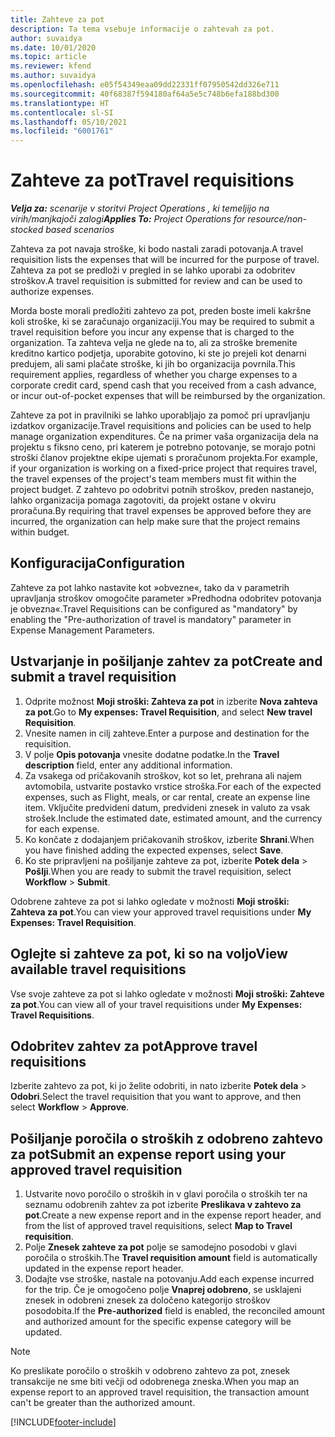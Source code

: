 ```yaml
---
title: Zahteve za pot
description: Ta tema vsebuje informacije o zahtevah za pot.
author: suvaidya
ms.date: 10/01/2020
ms.topic: article
ms.reviewer: kfend
ms.author: suvaidya
ms.openlocfilehash: e05f54349eaa09dd22331ff07950542dd326e711
ms.sourcegitcommit: 40f68387f594180af64a5e5c748b6efa188bd300
ms.translationtype: HT
ms.contentlocale: sl-SI
ms.lasthandoff: 05/10/2021
ms.locfileid: "6001761"
---
```

# <a name="travel-requisitions"></a><span data-ttu-id="41266-103">Zahteve za pot</span><span class="sxs-lookup"><span data-stu-id="41266-103">Travel requisitions</span></span>

<span data-ttu-id="41266-104">_**Velja za:** scenarije v storitvi Project Operations , ki temeljijo na virih/manjkajoči zalogi_</span><span class="sxs-lookup"><span data-stu-id="41266-104">_**Applies To:** Project Operations for resource/non-stocked based scenarios_</span></span>

<span data-ttu-id="41266-105">Zahteva za pot navaja stroške, ki bodo nastali zaradi potovanja.</span><span class="sxs-lookup"><span data-stu-id="41266-105">A travel requisition lists the expenses that will be incurred for the purpose of travel.</span></span> <span data-ttu-id="41266-106">Zahteva za pot se predloži v pregled in se lahko uporabi za odobritev stroškov.</span><span class="sxs-lookup"><span data-stu-id="41266-106">A travel requisition is submitted for review and can be used to authorize expenses.</span></span>

<span data-ttu-id="41266-107">Morda boste morali predložiti zahtevo za pot, preden boste imeli kakršne koli stroške, ki se zaračunajo organizaciji.</span><span class="sxs-lookup"><span data-stu-id="41266-107">You may be required to submit a travel requisition before you incur any expense that is charged to the organization.</span></span> <span data-ttu-id="41266-108">Ta zahteva velja ne glede na to, ali za stroške bremenite kreditno kartico podjetja, uporabite gotovino, ki ste jo prejeli kot denarni predujem, ali sami plačate stroške, ki jih bo organizacija povrnila.</span><span class="sxs-lookup"><span data-stu-id="41266-108">This requirement applies, regardless of whether you charge expenses to a corporate credit card, spend cash that you received from a cash advance, or incur out-of-pocket expenses that will be reimbursed by the organization.</span></span>

<span data-ttu-id="41266-109">Zahteve za pot in pravilniki se lahko uporabljajo za pomoč pri upravljanju izdatkov organizacije.</span><span class="sxs-lookup"><span data-stu-id="41266-109">Travel requisitions and policies can be used to help manage organization expenditures.</span></span> <span data-ttu-id="41266-110">Če na primer vaša organizacija dela na projektu s fiksno ceno, pri katerem je potrebno potovanje, se morajo potni stroški članov projektne ekipe ujemati s proračunom projekta.</span><span class="sxs-lookup"><span data-stu-id="41266-110">For example, if your organization is working on a fixed-price project that requires travel, the travel expenses of the project's team members must fit within the project budget.</span></span> <span data-ttu-id="41266-111">Z zahtevo po odobritvi potnih stroškov, preden nastanejo, lahko organizacija pomaga zagotoviti, da projekt ostane v okviru proračuna.</span><span class="sxs-lookup"><span data-stu-id="41266-111">By requiring that travel expenses be approved before they are incurred, the organization can help make sure that the project remains within budget.</span></span>

## <a name="configuration"></a><span data-ttu-id="41266-112">Konfiguracija</span><span class="sxs-lookup"><span data-stu-id="41266-112">Configuration</span></span> 

<span data-ttu-id="41266-113">Zahteve za pot lahko nastavite kot »obvezne«, tako da v parametrih upravljanja stroškov omogočite parameter »Predhodna odobritev potovanja je obvezna«.</span><span class="sxs-lookup"><span data-stu-id="41266-113">Travel Requisitions can be configured as "mandatory" by enabling the "Pre-authorization of travel is mandatory" parameter in Expense Management Parameters.</span></span> 

## <a name="create-and-submit-a-travel-requisition"></a><span data-ttu-id="41266-114">Ustvarjanje in pošiljanje zahtev za pot</span><span class="sxs-lookup"><span data-stu-id="41266-114">Create and submit a travel requisition</span></span>

1. <span data-ttu-id="41266-115">Odprite možnost **Moji stroški: Zahteva za pot** in izberite **Nova zahteva za pot**.</span><span class="sxs-lookup"><span data-stu-id="41266-115">Go to **My expenses: Travel Requisition**, and select **New travel Requisition**.</span></span>
2. <span data-ttu-id="41266-116">Vnesite namen in cilj zahteve.</span><span class="sxs-lookup"><span data-stu-id="41266-116">Enter a purpose and destination for the requisition.</span></span>
3. <span data-ttu-id="41266-117">V polje **Opis potovanja** vnesite dodatne podatke.</span><span class="sxs-lookup"><span data-stu-id="41266-117">In the  **Travel description** field, enter any additional information.</span></span> 
4. <span data-ttu-id="41266-118">Za vsakega od pričakovanih stroškov, kot so let, prehrana ali najem avtomobila, ustvarite postavko vrstice stroška.</span><span class="sxs-lookup"><span data-stu-id="41266-118">For each of the expected expenses, such as Flight, meals, or car rental, create an expense line item.</span></span> <span data-ttu-id="41266-119">Vključite predvideni datum, predvideni znesek in valuto za vsak strošek.</span><span class="sxs-lookup"><span data-stu-id="41266-119">Include the estimated date, estimated amount, and the currency for each expense.</span></span> 
5. <span data-ttu-id="41266-120">Ko končate z dodajanjem pričakovanih stroškov, izberite **Shrani**.</span><span class="sxs-lookup"><span data-stu-id="41266-120">When you have finished adding the expected expenses, select **Save**.</span></span>
6. <span data-ttu-id="41266-121">Ko ste pripravljeni na pošiljanje zahteve za pot, izberite **Potek dela** > **Pošlji**.</span><span class="sxs-lookup"><span data-stu-id="41266-121">When you are ready to submit the travel requisition, select **Workflow** > **Submit**.</span></span>

<span data-ttu-id="41266-122">Odobrene zahteve za pot si lahko ogledate v možnosti **Moji stroški: Zahteva za pot**.</span><span class="sxs-lookup"><span data-stu-id="41266-122">You can view your approved travel requisitions under **My Expenses: Travel Requisition**.</span></span> 

## <a name="view-available-travel-requisitions"></a><span data-ttu-id="41266-123">Oglejte si zahteve za pot, ki so na voljo</span><span class="sxs-lookup"><span data-stu-id="41266-123">View available travel requisitions</span></span>

<span data-ttu-id="41266-124">Vse svoje zahteve za pot si lahko ogledate v možnosti **Moji stroški: Zahteve za pot**.</span><span class="sxs-lookup"><span data-stu-id="41266-124">You can view all of your travel requisitions under **My Expenses: Travel Requisitions**.</span></span>

## <a name="approve-travel-requisitions"></a><span data-ttu-id="41266-125">Odobritev zahtev za pot</span><span class="sxs-lookup"><span data-stu-id="41266-125">Approve travel requisitions</span></span>

<span data-ttu-id="41266-126">Izberite zahtevo za pot, ki jo želite odobriti, in nato izberite **Potek dela** > **Odobri**.</span><span class="sxs-lookup"><span data-stu-id="41266-126">Select the travel requisition that you want to approve, and then select **Workflow** > **Approve**.</span></span>  

## <a name="submit-an-expense-report-using-your-approved-travel-requisition"></a><span data-ttu-id="41266-127">Pošiljanje poročila o stroških z odobreno zahtevo za pot</span><span class="sxs-lookup"><span data-stu-id="41266-127">Submit an expense report using your approved travel requisition</span></span>

1. <span data-ttu-id="41266-128">Ustvarite novo poročilo o stroških in v glavi poročila o stroških ter na seznamu odobrenih zahtev za pot izberite **Preslikava v zahtevo za pot**.</span><span class="sxs-lookup"><span data-stu-id="41266-128">Create a new expense report and in the expense report header, and from the list of approved travel requisitions, select **Map to Travel requisition**.</span></span>
2. <span data-ttu-id="41266-129">Polje **Znesek zahteve za pot** polje se samodejno posodobi v glavi poročila o stroških.</span><span class="sxs-lookup"><span data-stu-id="41266-129">The **Travel requisition amount** field is automatically updated in the expense report header.</span></span>
3. <span data-ttu-id="41266-130">Dodajte vse stroške, nastale na potovanju.</span><span class="sxs-lookup"><span data-stu-id="41266-130">Add each expense incurred for the trip.</span></span> <span data-ttu-id="41266-131">Če je omogočeno polje **Vnaprej odobreno**, se usklajeni znesek in odobreni znesek za določeno kategorijo stroškov posodobita.</span><span class="sxs-lookup"><span data-stu-id="41266-131">If the **Pre-authorized** field is enabled, the reconciled amount and authorized amount for the specific expense category will be updated.</span></span>

> [!NOTE]
> <span data-ttu-id="41266-132">Ko preslikate poročilo o stroških v odobreno zahtevo za pot, znesek transakcije ne sme biti večji od odobrenega zneska.</span><span class="sxs-lookup"><span data-stu-id="41266-132">When you map an expense report to an approved travel requisition, the transaction amount can't be greater than the authorized amount.</span></span> 


[!INCLUDE[footer-include](../includes/footer-banner.md)]